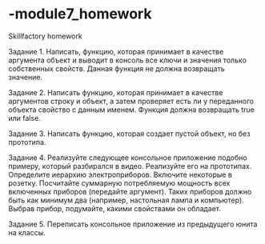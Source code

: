 # -module7_homework
Skillfactory homework

Задание 1.
Написать, функцию, которая принимает в качестве аргумента объект 
и выводит в консоль все ключи и значения только собственных свойств. 
Данная функция не должна возвращать значение.

Задание 2.
Написать функцию, которая принимает в качестве аргументов строку и объект, 
а затем проверяет есть ли у переданного объекта свойство с данным именем. Функция должна возвращать true или false.

Задание 3.
Написать функцию, которая создает пустой объект, но без прототипа.

Задание 4.
Реализуйте следующее консольное приложение подобно примеру, который разбирался в видео. Реализуйте его на прототипах.
Определите иерархию электроприборов. Включите некоторые в розетку. 
Посчитайте суммарную потребляемую мощность всех включенных приборов (передайте аргумент). 
Таких приборов должно быть как минимум два (например, настольная лампа и компьютер). Выбрав прибор, подумайте, какими свойствами он обладает.

Задание 5.
Переписать консольное приложение из предыдущего юнита на классы.

